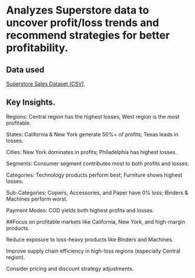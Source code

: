 # Analyzes Superstore data to uncover profit/loss trends and recommend strategies for better profitability.

## Data used 
[Superstore Sales Dataset (CSV)](https://github.com/Abuzar-100X/Superstore-Data-Analysis/blob/main/SuperStore_Sales_Dataset.csv).




## Key Insights. 
Regions: Central region has the highest losses, West region is the most profitable.

States: California & New York generate 50%+ of profits; Texas leads in losses.

Cities: New York dominates in profits; Philadelphia has highest losses.

Segments: Consumer segment contributes most to both profits and losses.

Categories: Technology products perform best; Furniture shows highest losses.

Sub-Categories: Copiers, Accessories, and Paper have 0% loss; Binders & Machines perform worst.

Payment Modes: COD yields both highest profits and losses.

##Focus on profitable markets like California, New York, and high-margin products.

Reduce exposure to loss-heavy products like Binders and Machines.

Improve supply chain efficiency in high-loss regions (especially Central region).

Consider pricing and discount strategy adjustments.
